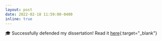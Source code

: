 ```yaml
---
layout: post
date: 2022-02-18 11:59:00-0400
inline: true
---
```

🎓 Successfully defended my dissertation! Read it [here](https://aaltodoc.aalto.fi/handle/123456789/112291){:target="\_blank"}
